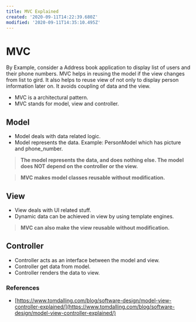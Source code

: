 ```yaml
---
title: MVC Explained
created: '2020-09-11T14:22:39.680Z'
modified: '2020-09-11T14:35:10.495Z'
---
```

# MVC

By Example, consider a Address book application to display list of users and their phone numbers. MVC helps in reusing the model if the view changes from list to gird. It also helps to reuse view of not only to display person information later on. It avoids coupling of data and the view.

* MVC is a architectural pattern.
* MVC stands for model, view and controller.

## Model

* Model deals with data related logic.
* Model represents the data. Example: PersonModel which has picture and phone_number.

>**The model represents the data, and does nothing else. The model does NOT depend on the controller or the view.**

>**MVC makes model classes reusable without modification.**

## View

* View deals with UI related stuff.
* Dynamic data can be achieved in view by using template engines.

>**MVC can also make the view reusable without modification.**

## Controller

* Controller acts as an interface between the model and view.
* Controller get data from model.
* Controller renders the data to view.

### References

* [https://www.tomdalling.com/blog/software-design/model-view-controller-explained/](https://www.tomdalling.com/blog/software-design/model-view-controller-explained/)